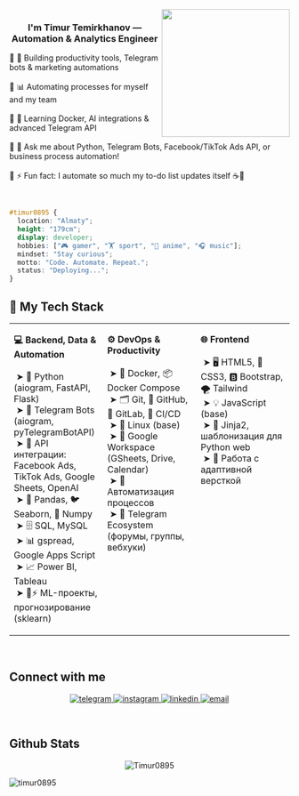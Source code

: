  
<img align='right' src="https://media.giphy.com/media/M9gbBd9nbDrOTu1Mqx/giphy.gif" width="230">  

### <div align="center">I'm Timur Temirkhanov — Automation & Analytics Engineer</div>

🔹 🚀 Building productivity tools, Telegram bots & marketing automations<br/>  
🔹 📊 Automating processes for myself and my team<br/>  
🔹 🐳 Learning Docker, AI integrations & advanced Telegram API<br/>  
🔹 🎯 Ask me about Python, Telegram Bots, Facebook/TikTok Ads API, or business process automation!<br/>  
🔹 ⚡ Fun fact: I automate so much my to-do list updates itself ☕🤖

<br/>  

```css
#timur0895 {
  location: "Almaty";
  height: "179cm";
  display: developer;
  hobbies: ["🎮 gamer", "🏋️ sport", "🍥 anime", "🎧 music"];
  mindset: "Stay curious";
  motto: "Code. Automate. Repeat.";
  status: "Deploying...";
}
```

## 🚀 My Tech Stack

<table>
<tr>
<td valign="top" width="33%">

<b>💻 Backend, Data & Automation</b><br>
<br>
&nbsp;➤ 🐍 Python (aiogram, FastAPI, Flask)<br>
&nbsp;➤ 🤖 Telegram Bots (aiogram, pyTelegramBotAPI)<br>
&nbsp;➤ 🔗 API интеграции: Facebook Ads, TikTok Ads, Google Sheets, OpenAI<br>
&nbsp;➤ 🐼 Pandas, 🐦 Seaborn, 🔢 Numpy<br>
&nbsp;➤ 🗄️ SQL, MySQL<br>
&nbsp;➤ 📊 gspread, Google Apps Script<br>
&nbsp;➤ 📈 Power BI, Tableau<br>
&nbsp;➤ 🤖⚡ ML-проекты, прогнозирование (sklearn)

</td>
</td>
<td valign="top" width="33%">

<b>⚙️ DevOps & Productivity</b><br>
<br>
&nbsp;➤ 🐳 Docker, 📦 Docker Compose<br>
&nbsp;➤ 🗂️ Git, 🐙 GitHub, 🦊 GitLab, 🔁 CI/CD<br>
&nbsp;➤ 🐧 Linux (base)<br>
&nbsp;➤ 📅 Google Workspace (GSheets, Drive, Calendar)<br>
&nbsp;➤ 🤝 Автоматизация процессов<br>
&nbsp;➤ 💬 Telegram Ecosystem (форумы, группы, вебхуки)

</td>
<td valign="top" width="33%">

<b>🌐 Frontend</b><br>
<br>
&nbsp;➤ 🖥️ HTML5, 🎨 CSS3, 🅱️ Bootstrap, 🌪️ Tailwind<br>
&nbsp;➤ 💡 JavaScript (base)<br>
&nbsp;➤ 📝 Jinja2, шаблонизация для Python web<br>
&nbsp;➤ 📱 Работа с адаптивной версткой

</tr>
</table>

<br/>  


## Connect with me  
<p align="center"> <a href="https://t.me/your_telegram_username" target="_blank"> <img src="https://img.shields.io/badge/Telegram-2CA5E0?style=for-the-badge&logo=telegram&logoColor=white" alt="telegram"/> </a> <a href="https://instagram.com/timur_temirkhanov8" target="_blank"> <img src="https://img.shields.io/badge/Instagram-E4405F?style=for-the-badge&logo=instagram&logoColor=white" alt="instagram"/> </a> <a href="https://www.linkedin.com/in/your_linkedin_username/" target="_blank"> <img src="https://img.shields.io/badge/LinkedIn-0077B5?style=for-the-badge&logo=linkedin&logoColor=white" alt="linkedin"/> </a> <a href="mailto:your.email@example.com" target="_blank"> <img src="https://img.shields.io/badge/Email-D14836?style=for-the-badge&logo=gmail&logoColor=white" alt="email"/> </a> </p>
  

<br/>  


## Github Stats  
<p align="center"> <img src="https://github-readme-stats.vercel.app/api?username=Timur0895&show_icons=true&theme=gotham" alt="Timur0895" /> 

<br/>  



<div align="center">
  <p align="left"> <img src="https://komarev.com/ghpvc/?username=timur0895&label=Profile%20views&color=0e75b6&style=flat" alt="timur0895" /> </p>
</div>  
  

<br/>  


<br />
